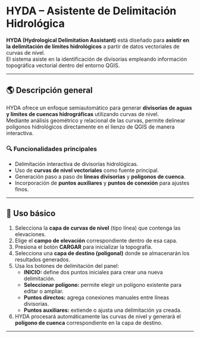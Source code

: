 # HYDA – Asistente de Delimitación Hidrológica

**HYDA (Hydrological Delimitation Assistant)** está diseñado para **asistir en la delimitación de límites hidrológicos** a partir de datos vectoriales de curvas de nivel.  
El sistema asiste en la identificación de divisorias empleando información topográfica vectorial dentro del entorno QGIS.

---

## 🌎 Descripción general

HYDA ofrece un enfoque semiautomático para generar **divisorias de aguas y límites de cuencas hidrográficas** utilizando curvas de nivel.  
Mediante análisis geométrico y relacional de las curvas, permite delinear polígonos hidrológicos directamente en el lienzo de QGIS de manera interactiva.

### 🔍 Funcionalidades principales
- Delimitación interactiva de divisorias hidrológicas.
- Uso de **curvas de nivel vectoriales** como fuente principal.
- Generación paso a paso de **líneas divisorias** y **polígonos de cuenca**.
- Incorporación de **puntos auxiliares** y **puntos de conexión** para ajustes finos.

---

## 🧭 Uso básico

1. Selecciona la **capa de curvas de nivel** (tipo línea) que contenga las elevaciones.  
2. Elige el **campo de elevación** correspondiente dentro de esa capa.  
3. Presiona el botón **CARGAR** para inicializar la topografía.  
4. Selecciona una **capa de destino (poligonal)** donde se almacenarán los resultados generados.  
5. Usa los botones de delimitación del panel:
   - **INICIO:** define dos puntos iniciales para crear una nueva delimitación.  
   - **Seleccionar polígono:** permite elegir un polígono existente para editar o ampliar.  
   - **Puntos directos:** agrega conexiones manuales entre líneas divisorias.  
   - **Puntos auxiliares:** extiende o ajusta una delimitación ya creada.  
6. HYDA procesará automáticamente las curvas de nivel y generará el **polígono de cuenca** correspondiente en la capa de destino.  

---

